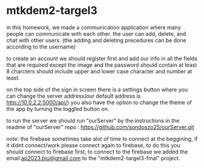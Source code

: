 # mtkdem2-targel3
in this homework, we made a communication application where many people can communicate with each other.
the user can add, delete, and chat with other users.
(the adding and deleting precedures can be done according to the username)

to create an account we should register first and add our info in all the fields that are required except the image 
and the password should contain at least 8 charcters should include upper and lower case character and number at least. 


on the top side of the sign in screen there is a settings button where you can change the server address(our default address is http://10.0.2.2:5000/api/)
you also have the option to change the theme of the app by turning the toggled button on.

to run the server we should run "ourServer" by the instructions in the readme of "ourServer"  repo : https://github.com/sondoszo25/ourServer.git



*note*: the firebase sometimes take alot of time to connect at the beggining, if it didnt connect/work please connect again to firebase, to do this
you should connect to firebase first, to connect to the firebase we added the email ap2023.biu@gmail.com to the "mtkdem2-targel3-final" project.
